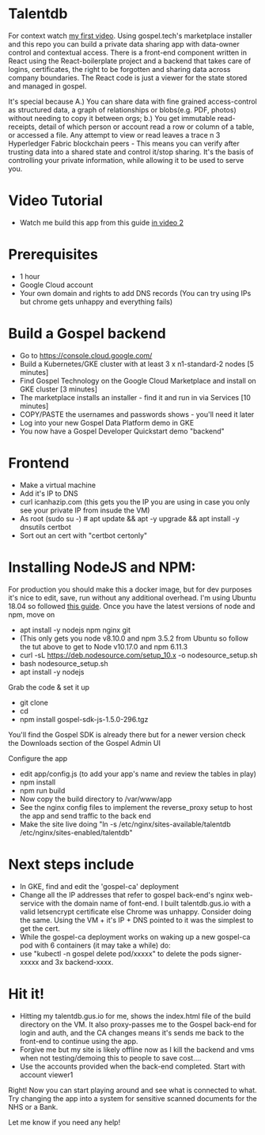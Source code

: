 # Talentdb
For context watch [my first video](https://storage.googleapis.com/talentdb-gospel-demo/Gospel%20Devrel%20Video1%20-%20GCP%20Marketplace%2CGDQ%20and%20Demo.mp4). Using gospel.tech's marketplace installer and this repo you can build a private data sharing app with data-owner control and contextual access. There is a front-end component written in React using the React-boilerplate project and a backend that takes care of logins, certificates, the right to be forgotten and sharing data across company boundaries. The React code is just a viewer for the state stored and managed in gospel. 

It's special because A.) You can share data with fine grained access-control as structured data, a graph of relationships or blobs(e.g. PDF, photos) without needing to copy it between orgs; b.) You get immutable read-receipts, detail of which person or account read a row or column of a table, or accessed a file. Any attempt to view or read leaves a trace n 3 Hyperledger Fabric blockchain peers - This means you can verify after trusting data into a shared state and control it/stop sharing. It's the basis of controlling your private information, while allowing it to be used to serve you.

# Video Tutorial
* Watch me build this app from this guide [in video 2](https://storage.googleapis.com/talentdb-gospel-demo/Gospel%20Devrel%20Video2%20-%20Building%20your%20own%20talentdb.mp4)

# Prerequisites
* 1 hour 
* Google Cloud account
* Your own domain and rights to add DNS records (You can try using IPs but chrome gets unhappy and everything fails)

# Build a Gospel backend
* Go to https://console.cloud.google.com/
* Build a Kubernetes/GKE cluster with at least 3 x n1-standard-2 nodes [5 minutes]
* Find Gospel Technology on the Google Cloud Marketplace and install on GKE cluster [3 minutes]
* The marketplace installs an installer - find it and run in via Services [10 minutes]
* COPY/PASTE the usernames and passwords shows - you'll need it later
* Log into your new Gospel Data Platform demo in GKE
* You now have a Gospel Developer Quickstart demo "backend"

# Frontend
* Make a virtual machine
* Add it's IP to DNS
* curl icanhazip.com (this gets you the IP you are using in case you only see your private IP from insude the VM)
* As root (sudo su -) # apt update && apt -y upgrade && apt install -y dnsutils certbot
* Sort out an cert with "certbot certonly"

# Installing NodeJS and NPM:

For production you should make this a docker image, but for dev purposes it's nice to edit, save, run without any additional overhead. I'm using Ubuntu 18.04 so followed [this guide](https://www.digitalocean.com/community/tutorials/how-to-install-node-js-on-ubuntu-18-04). Once you have the latest versions of node and npm, move on
*  apt install -y nodejs npm nginx git
* (This only gets you node v8.10.0 and npm 3.5.2 from Ubuntu so follow the tut above to get to Node v10.17.0 and npm 6.11.3
*  curl -sL https://deb.nodesource.com/setup_10.x -o nodesource_setup.sh
*  bash nodesource_setup.sh
*  apt install -y nodejs

Grab the code & set it up

* git clone <this repo>
* cd <this repo>
* npm install gospel-sdk-js-1.5.0-296.tgz

You'll find the Gospel SDK is already there but for a newer version check the Downloads section of the Gospel Admin UI

Configure the app
* edit app/config.js (to add your app's name and review the tables in play)
* npm install
* npm run build
* Now copy the build directory to /var/www/app
* See the nginx config files to implement the reverse_proxy setup to host the app and send traffic to the back end
* Make the site live doing "ln -s /etc/nginx/sites-available/talentdb /etc/nginx/sites-enabled/talentdb"

# Next steps include
* In GKE, find and edit the 'gospel-ca' deployment
* Change all the IP addresses that refer to gospel back-end's nginx web-service with the domain name of font-end. I built talentdb.gus.io with a valid letsencrypt certificate else Chrome was unhappy. Consider doing the same. Using the VM + it's IP + DNS pointed to it was the simplest to get the cert.
* While the gospel-ca deployment works on waking up a new gospel-ca pod with 6 containers (it may take a while) do:
*   use "kubectl -n gospel delete pod/xxxxx" to delete the pods signer-xxxxx and 3x backend-xxxx. 


# Hit it!
* Hitting my talentdb.gus.io for me, shows the index.html file of the build directory on the VM. It also proxy-passes me to the Gospel back-end for login and auth, and the CA changes means it's sends me back to the front-end to continue using the app. 
* Forgive me but my site is likely offline now as I kill the backend and vms when not testing/demoing this to people to save cost....
* Use the accounts provided when the back-end completed. Start with account viewer1

Right! 
Now you can start playing around and see what is connected to what. Try changing the app into a system for sensitive scanned documents for the NHS or a Bank.

Let me know if you need any help!
